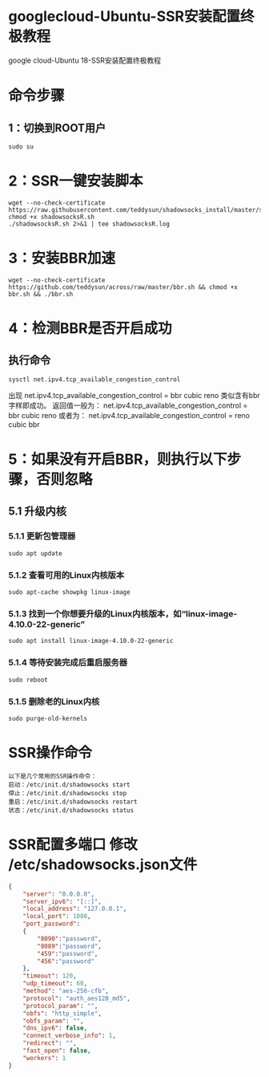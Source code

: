 # googlecloud-Ubuntu-SSR安装配置终极教程

google cloud-Ubuntu 18-SSR安装配置终极教程

# 命令步骤

## 1：切换到ROOT用户

```
sudo su
```

# 2：SSR一键安装脚本

```
wget --no-check-certificate https://raw.githubusercontent.com/teddysun/shadowsocks_install/master/shadowsocksR.sh
chmod +x shadowsocksR.sh
./shadowsocksR.sh 2>&1 | tee shadowsocksR.log
```

# 3：安装BBR加速

```
wget --no-check-certificate https://github.com/teddysun/across/raw/master/bbr.sh && chmod +x bbr.sh && ./bbr.sh
```

# 4：检测BBR是否开启成功
## 执行命令
```
sysctl net.ipv4.tcp_available_congestion_control
```

出现 net.ipv4.tcp_available_congestion_control = bbr cubic reno
类似含有bbr字样即成功。
返回值一般为：
net.ipv4.tcp_available_congestion_control = bbr cubic reno
或者为：
net.ipv4.tcp_available_congestion_control = reno cubic bbr

# 5：如果没有开启BBR，则执行以下步骤，否则忽略

## 5.1 升级内核

### 5.1.1 更新包管理器

```
sudo apt update
```

### 5.1.2 查看可用的Linux内核版本

```
sudo apt-cache showpkg linux-image
```

### 5.1.3 找到一个你想要升级的Linux内核版本，如“linux-image-4.10.0-22-generic”

```
sudo apt install linux-image-4.10.0-22-generic
```

### 5.1.4 等待安装完成后重启服务器

```
sudo reboot
```

### 5.1.5 删除老的Linux内核

```
sudo purge-old-kernels
```

# SSR操作命令

```
以下是几个常用的SSR操作命令：
启动：/etc/init.d/shadowsocks start
停止：/etc/init.d/shadowsocks stop
重启：/etc/init.d/shadowsocks restart
状态：/etc/init.d/shadowsocks status
```

# SSR配置多端口  修改 /etc/shadowsocks.json文件

```json
{
	"server": "0.0.0.0",
	"server_ipv6": "[::]",
	"local_address": "127.0.0.1",
	"local_port": 1080,
	"port_password":
	{
		"8090":"password", 
		"8089":"password",
		"459":"password",
		"456":"password"
	},
	"timeout": 120,
	"udp_timeout": 60,
	"method": "aes-256-cfb",
	"protocol": "auth_aes128_md5",
	"protocol_param": "",
	"obfs": "http_simple",
	"obfs_param": "",
	"dns_ipv6": false,
	"connect_verbose_info": 1,
	"redirect": "",
	"fast_open": false,
	"workers": 1
}
```

